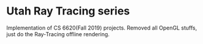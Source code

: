 # Utah Ray Tracing series

Implementation of CS 6620(Fall 2019) projects. Removed all OpenGL stuffs, just do the Ray-Tracing offline rendering.
